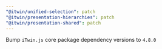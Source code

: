 ```yaml
---
"@itwin/unified-selection": patch
"@itwin/presentation-hierarchies": patch
"@itwin/presentation-shared": patch
---
```


Bump `iTwin.js` core package dependency versions to `4.8.0`
